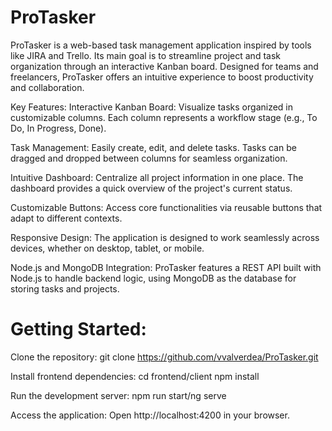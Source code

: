 # ProTasker

ProTasker is a web-based task management application inspired by tools like JIRA and Trello. Its main goal is to streamline project and task organization through an interactive Kanban board. Designed for teams and freelancers, ProTasker offers an intuitive experience to boost productivity and collaboration.

Key Features:
Interactive Kanban Board:
Visualize tasks organized in customizable columns. Each column represents a workflow stage (e.g., To Do, In Progress, Done).

Task Management:
Easily create, edit, and delete tasks. Tasks can be dragged and dropped between columns for seamless organization.

Intuitive Dashboard:
Centralize all project information in one place. The dashboard provides a quick overview of the project's current status.

Customizable Buttons:
Access core functionalities via reusable buttons that adapt to different contexts.

Responsive Design:
The application is designed to work seamlessly across devices, whether on desktop, tablet, or mobile.

Node.js and MongoDB Integration:
ProTasker features a REST API built with Node.js to handle backend logic, using MongoDB as the database for storing tasks and projects.

# Getting Started:

Clone the repository:
git clone https://github.com/vvalverdea/ProTasker.git

Install frontend dependencies:
cd frontend/client
npm install

Run the development server:
npm run start/ng serve

Access the application:
Open http://localhost:4200 in your browser.
